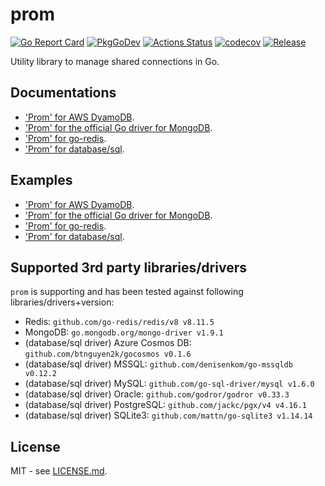 # prom

[![Go Report Card](https://goreportcard.com/badge/github.com/btnguyen2k/prom)](https://goreportcard.com/report/github.com/btnguyen2k/prom)
[![PkgGoDev](https://pkg.go.dev/badge/github.com/btnguyen2k/prom)](https://pkg.go.dev/github.com/btnguyen2k/prom)
[![Actions Status](https://github.com/btnguyen2k/prom/workflows/prom/badge.svg)](https://github.com/btnguyen2k/prom/actions)
[![codecov](https://codecov.io/gh/btnguyen2k/prom/branch/master/graph/badge.svg?token=EBTGTZMSUV)](https://codecov.io/gh/btnguyen2k/prom)
[![Release](https://img.shields.io/github/release/btnguyen2k/prom.svg?style=flat-square)](RELEASE-NOTES.md)

Utility library to manage shared connections in Go.

## Documentations

- ['Prom' for AWS DyamoDB](dynamodb/).
- ['Prom' for the official Go driver for MongoDB](mongo/).
- ['Prom' for go-redis](goredis/).
- ['Prom' for database/sql](sql/).

## Examples

- ['Prom' for AWS DyamoDB](./examples/dynamodb/).
- ['Prom' for the official Go driver for MongoDB](./examples/mongo/).
- ['Prom' for go-redis](./examples/goredis/).
- ['Prom' for database/sql](./examples/sql/).

## Supported 3rd party libraries/drivers

`prom` is supporting and has been tested against following libraries/drivers+version:

- Redis: `github.com/go-redis/redis/v8 v8.11.5`
- MongoDB: `go.mongodb.org/mongo-driver v1.9.1`
- (database/sql driver) Azure Cosmos DB: `github.com/btnguyen2k/gocosmos v0.1.6`
- (database/sql driver) MSSQL: `github.com/denisenkom/go-mssqldb v0.12.2`
- (database/sql driver) MySQL: `github.com/go-sql-driver/mysql v1.6.0`
- (database/sql driver) Oracle: `github.com/godror/godror v0.33.3`
- (database/sql driver) PostgreSQL: `github.com/jackc/pgx/v4 v4.16.1`
- (database/sql driver) SQLite3: `github.com/mattn/go-sqlite3 v1.14.14`

## License

MIT - see [LICENSE.md](LICENSE.md).
